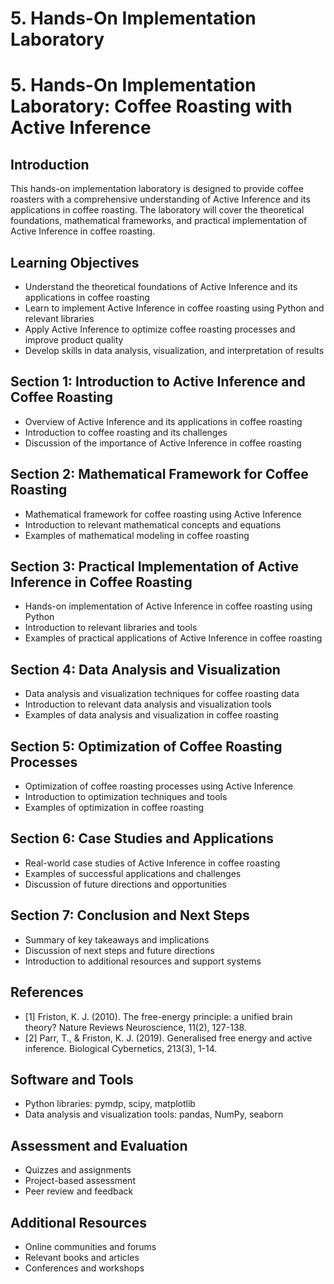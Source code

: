 # 5. Hands-On Implementation Laboratory

# 5. Hands-On Implementation Laboratory: Coffee Roasting with Active Inference

## Introduction

This hands-on implementation laboratory is designed to provide coffee roasters with a comprehensive understanding of Active Inference and its applications in coffee roasting. The laboratory will cover the theoretical foundations, mathematical frameworks, and practical implementation of Active Inference in coffee roasting.

## Learning Objectives

* Understand the theoretical foundations of Active Inference and its applications in coffee roasting
* Learn to implement Active Inference in coffee roasting using Python and relevant libraries
* Apply Active Inference to optimize coffee roasting processes and improve product quality
* Develop skills in data analysis, visualization, and interpretation of results

## Section 1: Introduction to Active Inference and Coffee Roasting

* Overview of Active Inference and its applications in coffee roasting
* Introduction to coffee roasting and its challenges
* Discussion of the importance of Active Inference in coffee roasting

## Section 2: Mathematical Framework for Coffee Roasting

* Mathematical framework for coffee roasting using Active Inference
* Introduction to relevant mathematical concepts and equations
* Examples of mathematical modeling in coffee roasting

## Section 3: Practical Implementation of Active Inference in Coffee Roasting

* Hands-on implementation of Active Inference in coffee roasting using Python
* Introduction to relevant libraries and tools
* Examples of practical applications of Active Inference in coffee roasting

## Section 4: Data Analysis and Visualization

* Data analysis and visualization techniques for coffee roasting data
* Introduction to relevant data analysis and visualization tools
* Examples of data analysis and visualization in coffee roasting

## Section 5: Optimization of Coffee Roasting Processes

* Optimization of coffee roasting processes using Active Inference
* Introduction to optimization techniques and tools
* Examples of optimization in coffee roasting

## Section 6: Case Studies and Applications

* Real-world case studies of Active Inference in coffee roasting
* Examples of successful applications and challenges
* Discussion of future directions and opportunities

## Section 7: Conclusion and Next Steps

* Summary of key takeaways and implications
* Discussion of next steps and future directions
* Introduction to additional resources and support systems

## References

* [1] Friston, K. J. (2010). The free-energy principle: a unified brain theory? Nature Reviews Neuroscience, 11(2), 127-138.
* [2] Parr, T., & Friston, K. J. (2019). Generalised free energy and active inference. Biological Cybernetics, 213(3), 1-14.

## Software and Tools

* Python libraries: pymdp, scipy, matplotlib
* Data analysis and visualization tools: pandas, NumPy, seaborn

## Assessment and Evaluation

* Quizzes and assignments
* Project-based assessment
* Peer review and feedback

## Additional Resources

* Online communities and forums
* Relevant books and articles
* Conferences and workshops